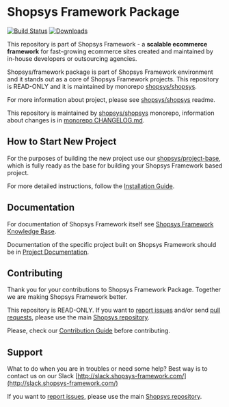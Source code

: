 # Shopsys Framework Package

[![Build Status](https://travis-ci.org/shopsys/framework.svg?branch=master)](https://travis-ci.org/shopsys/framework)
[![Downloads](https://img.shields.io/packagist/dt/shopsys/framework.svg)](https://packagist.org/packages/shopsys/framework)

This repository is part of Shopsys Framework - a **scalable ecommerce framework** for fast-growing ecommerce sites created and maintained by in-house developers or outsourcing agencies.

Shopsys/framework package is part of Shopsys Framework environment and it stands out as a core of Shopsys Framework projects. This repository is READ-ONLY and it is maintained by monorepo [shopsys/shopsys](https://github.com/shopsys/shopsys).

For more information about project, please see [shopsys/shopsys] readme.

This repository is maintained by [shopsys/shopsys] monorepo, information about changes is in [monorepo CHANGELOG.md](https://github.com/shopsys/shopsys/blob/master/CHANGELOG.md).

## How to Start New Project
For the purposes of building the new project use our [shopsys/project-base](https://github.com/shopsys/project-base), which is fully ready as the base for building your Shopsys Framework based project.

For more detailed instructions, follow the [Installation Guide](https://docs.shopsys.com/en/latest/installation/installation-guide/).

## Documentation
For documentation of Shopsys Framework itself see [Shopsys Framework Knowledge Base](https://docs.shopsys.com/en/latest/).

Documentation of the specific project built on Shopsys Framework should be in [Project Documentation](https://github.com/shopsys/project-base/blob/master/docs/index.md).

## Contributing
Thank you for your contributions to Shopsys Framework Package.
Together we are making Shopsys Framework better.

This repository is READ-ONLY.
If you want to [report issues](https://github.com/shopsys/shopsys/issues/new) and/or send [pull requests](https://github.com/shopsys/shopsys/compare),
please use the main [Shopsys repository](https://github.com/shopsys/shopsys).

Please, check our [Contribution Guide](https://github.com/shopsys/shopsys/blob/master/CONTRIBUTING.md) before contributing.

## Support
What to do when you are in troubles or need some help? Best way is to contact us on our Slack [http://slack.shopsys-framework.com/](http://slack.shopsys-framework.com/)

If you want to [report issues](https://github.com/shopsys/shopsys/issues/new), please use the main [Shopsys repository](https://github.com/shopsys/shopsys).

[shopsys/shopsys]:(https://github.com/shopsys/shopsys)
